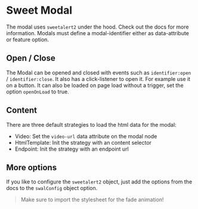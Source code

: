 # Sweet Modal

The modal uses `sweetalert2` under the hood. Check out the docs for more information.
Modals must define a modal-identifier either as data-attribute or feature option.

## Open / Close
The Modal can be opened and closed with events such as `identifier:open` / `identifier:close`. It also has a click-listener to open it. For example use it on a button. It can also be loaded on page load without a trigger, set the option `openOnLoad` to true.

## Content

There are three default strategies to load the html data for the modal:
- Video: Set the `video-url` data attribute on the modal node
- HtmlTemplate: Init the strategy with an content selector
- Endpoint: Init the strategy with an endpoint url

## More options

If you like to configure the `sweetalert2` object, just add the options from the docs to the `swalConfig` object option.

> Make sure to import the stylesheet for the fade animation!
